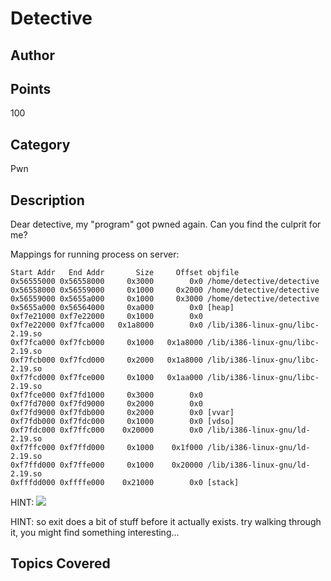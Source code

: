 # Detective
## Author

## Points
100
## Category
Pwn
## Description
Dear detective, my "program" got pwned again. Can you find the culprit for me? 

Mappings for running process on server:

	Start Addr   End Addr       Size     Offset objfile
	0x56555000 0x56558000     0x3000        0x0 /home/detective/detective
	0x56558000 0x56559000     0x1000     0x2000 /home/detective/detective
	0x56559000 0x5655a000     0x1000     0x3000 /home/detective/detective
	0x5655a000 0x56564000     0xa000        0x0 [heap]
	0xf7e21000 0xf7e22000     0x1000        0x0
	0xf7e22000 0xf7fca000   0x1a8000        0x0 /lib/i386-linux-gnu/libc-2.19.so
	0xf7fca000 0xf7fcb000     0x1000   0x1a8000 /lib/i386-linux-gnu/libc-2.19.so
	0xf7fcb000 0xf7fcd000     0x2000   0x1a8000 /lib/i386-linux-gnu/libc-2.19.so
	0xf7fcd000 0xf7fce000     0x1000   0x1aa000 /lib/i386-linux-gnu/libc-2.19.so
	0xf7fce000 0xf7fd1000     0x3000        0x0
	0xf7fd7000 0xf7fd9000     0x2000        0x0
	0xf7fd9000 0xf7fdb000     0x2000        0x0 [vvar]
	0xf7fdb000 0xf7fdc000     0x1000        0x0 [vdso]
	0xf7fdc000 0xf7ffc000    0x20000        0x0 /lib/i386-linux-gnu/ld-2.19.so
	0xf7ffc000 0xf7ffd000     0x1000    0x1f000 /lib/i386-linux-gnu/ld-2.19.so
	0xf7ffd000 0xf7ffe000     0x1000    0x20000 /lib/i386-linux-gnu/ld-2.19.so
	0xfffdd000 0xffffe000    0x21000        0x0 [stack]

HINT:
<img src="https://cdn.meme.am/cache/instances/folder489/500x/73105489.jpg" />

HINT:
so exit does a bit of stuff before it actually exists. try walking through it, you might find something interesting...
## Topics Covered

